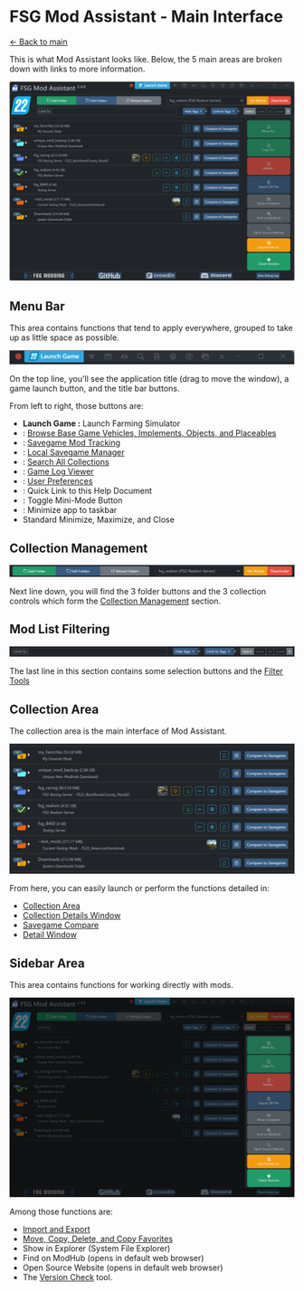 # FSG Mod Assistant - Main Interface

[← Back to main](index.html)

This is what Mod Assistant looks like.  Below, the 5 main areas are broken down with links to more information.

![main](img340/main-screen.png)

## Menu Bar

This area contains functions that tend to apply everywhere, grouped to take up as little space as possible.

![main](img340/main-window-part-top-bar.png)

On the top line, you'll see the application title (drag to move the window), a game launch button, and the title bar buttons.

From left to right, those buttons are:

- __Launch Game :__ Launch Farming Simulator
- <i class="bi bi-wikipedia"></i> : [Browse Base Game Vehicles, Implements, Objects, and Placeables](basegame.html)
- <i class="bi bi-calendar2-check"></i> : [Savegame Mod Tracking](savetrack.html)
- <i class="bi bi-hdd"></i> : [Local Savegame Manager](savemange.html)
- <i class="bi bi-search"></i> : [Search All Collections](search.html)
- <i class="bi bi-file-earmark-text"></i> : [Game Log Viewer](gamelog.html)
- <i class="bi bi-gear"></i> :  [User Preferences](preferences.html)
- <i class="bi bi-question-circle"></i> : Quick Link to this Help Document
- <i class="bi bi-window-stack"></i> : Toggle Mini-Mode Button
- <i class="bi bi-chevron-bar-down"></i> : Minimize app to taskbar
- Standard Minimize, Maximize, and Close

## Collection Management

![main](img340/main-window-part-collect-manage.png)

Next line down, you will find the 3 folder buttons and the 3 collection controls which form the [Collection Management](collections.html) section.

## Mod List Filtering

![main](img340/main-window-part-mod-filter.png)

The last line in this section contains some selection buttons and the [Filter Tools](filter.html)

## Collection Area

The collection area is the main interface of Mod Assistant.

![main](img340/main-window-part-mod-list.png)

From here, you can easily launch or perform the functions detailed in:

- [Collection Area](mods.html)
- [Collection Details Window](details.html)
- [Savegame Compare](savegame.html)
- [Detail Window](moddetail.html)

## Sidebar Area

This area contains functions for working directly with mods.

![main](img340/main-window-part-side-bar.png)

Among those functions are:

- [Import and Export](importexport.html)
- [Move, Copy, Delete, and Copy Favorites](fileoper.html)
- Show in Explorer (System File Explorer)
- Find on ModHub (opens in default web browser)
- Open Source Website (opens in default web browser)
- The [Version Check](versions.html) tool.
